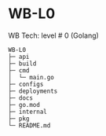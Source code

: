# WB-L0

WB Tech: level # 0 (Golang)

<!-- Тестовое задание
Необходимо разработать демонстрационный сервис с простейшим интерфейсом, отображающий данные о заказе. Модель данных в формате JSON прилагается к заданию.
Что нужно сделать:
Развернуть локально PostgreSQL
Создать свою БД
Настроить своего пользователя
Создать таблицы для хранения полученных данных
Разработать сервис
Реализовать подключение и подписку на канал в nats-streaming
Полученные данные записывать в БД
Реализовать кэширование полученных данных в сервисе (сохранять in memory)
В случае падения сервиса необходимо восстанавливать кэш из БД
Запустить http-сервер и выдавать данные по id из кэша
Разработать простейший интерфейс отображения полученных данных по id заказа
Советы
Данные статичны, исходя из этого подумайте насчет модели хранения в кэше и в PostgreSQL. Модель в файле model.json
Подумайте как избежать проблем, связанных с тем, что в канал могут закинуть что-угодно
Чтобы проверить работает ли подписка онлайн, сделайте себе отдельный скрипт, для публикации данных в канал
Подумайте как не терять данные в случае ошибок или проблем с сервисом
Nats-streaming разверните локально (не путать с Nats)
Бонус-задание
Покройте сервис автотестами — будет плюсик вам в карму.
Устройте вашему сервису стресс-тест: выясните на что он способен.
Воспользуйтесь утилитами WRK и Vegeta, попробуйте оптимизировать код. -->

```
WB-L0
├─ api
├─ build
├─ cmd
│  └─ main.go
├─ configs
├─ deployments
├─ docs
├─ go.mod
├─ internal
├─ pkg
└─ README.md

```
